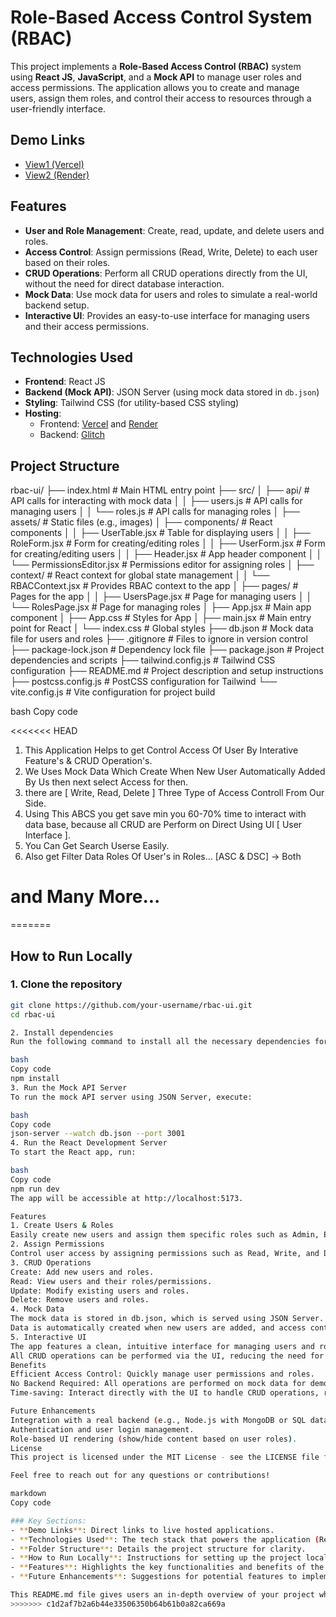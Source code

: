 # Role-Based Access Control System (RBAC)

This project implements a **Role-Based Access Control (RBAC)** system using **React JS**, **JavaScript**, and a **Mock API** to manage user roles and access permissions. The application allows you to create and manage users, assign them roles, and control their access to resources through a user-friendly interface.

## Demo Links

- [View1 (Vercel)](https://rbac-ui-ebon.vercel.app/)
- [View2 (Render)](https://rbac-system-j4yj.onrender.com/)

## Features
- **User and Role Management**: Create, read, update, and delete users and roles.
- **Access Control**: Assign permissions (Read, Write, Delete) to each user based on their roles.
- **CRUD Operations**: Perform all CRUD operations directly from the UI, without the need for direct database interaction.
- **Mock Data**: Use mock data for users and roles to simulate a real-world backend setup.
- **Interactive UI**: Provides an easy-to-use interface for managing users and their access permissions.

## Technologies Used
- **Frontend**: React JS
- **Backend (Mock API)**: JSON Server (using mock data stored in `db.json`)
- **Styling**: Tailwind CSS (for utility-based CSS styling)
- **Hosting**: 
  - Frontend: [Vercel](https://vercel.com/) and [Render](https://render.com/)
  - Backend: [Glitch](https://glitch.com/)
  
## Project Structure

rbac-ui/ ├── index.html # Main HTML entry point ├── src/ │ ├── api/ # API calls for interacting with mock data │ │ ├── users.js # API calls for managing users │ │ └── roles.js # API calls for managing roles │ ├── assets/ # Static files (e.g., images) │ ├── components/ # React components │ │ ├── UserTable.jsx # Table for displaying users │ │ ├── RoleForm.jsx # Form for creating/editing roles │ │ ├── UserForm.jsx # Form for creating/editing users │ │ ├── Header.jsx # App header component │ │ └── PermissionsEditor.jsx # Permissions editor for assigning roles │ ├── context/ # React context for global state management │ │ └── RBACContext.jsx # Provides RBAC context to the app │ ├── pages/ # Pages for the app │ │ ├── UsersPage.jsx # Page for managing users │ │ └── RolesPage.jsx # Page for managing roles │ ├── App.jsx # Main app component │ ├── App.css # Styles for App │ ├── main.jsx # Main entry point for React │ └── index.css # Global styles ├── db.json # Mock data file for users and roles ├── .gitignore # Files to ignore in version control ├── package-lock.json # Dependency lock file ├── package.json # Project dependencies and scripts ├── tailwind.config.js # Tailwind CSS configuration ├── README.md # Project description and setup instructions ├── postcss.config.js # PostCSS configuration for Tailwind └── vite.config.js # Vite configuration for project build

bash
Copy code


<<<<<<< HEAD
1. This Application Helps to get Control Access Of User By Interative Feature's & CRUD Operation's.
2. We Uses Mock Data Which Create When New User Automatically Added By Us then next select Access for then.
3. there are [ Write, Read, Delete ] Three Type of Access Controll From Our Side.
4. Using This ABCS you get save min you 60-70% time to interact with data base, because all CRUD are Perform on Direct Using UI [ User Interface ].
5. You Can Get Search Userse Easily.
6. Also get Filter Data Roles Of User's in Roles... [ASC & DSC] -> Both
# and Many More...
=======
## How to Run Locally

### 1. Clone the repository
```bash
git clone https://github.com/your-username/rbac-ui.git
cd rbac-ui

2. Install dependencies
Run the following command to install all the necessary dependencies for the project:

bash
Copy code
npm install
3. Run the Mock API Server
To run the mock API server using JSON Server, execute:

bash
Copy code
json-server --watch db.json --port 3001
4. Run the React Development Server
To start the React app, run:

bash
Copy code
npm run dev
The app will be accessible at http://localhost:5173.

Features
1. Create Users & Roles
Easily create new users and assign them specific roles such as Admin, Editor, or Viewer.
2. Assign Permissions
Control user access by assigning permissions such as Read, Write, and Delete to each role.
3. CRUD Operations
Create: Add new users and roles.
Read: View users and their roles/permissions.
Update: Modify existing users and roles.
Delete: Remove users and roles.
4. Mock Data
The mock data is stored in db.json, which is served using JSON Server.
Data is automatically created when new users are added, and access controls can be assigned on the fly.
5. Interactive UI
The app features a clean, intuitive interface for managing users and roles.
All CRUD operations can be performed via the UI, reducing the need for backend interaction.
Benefits
Efficient Access Control: Quickly manage user permissions and roles.
No Backend Required: All operations are performed on mock data for demonstration and testing.
Time-saving: Interact directly with the UI to handle CRUD operations, reducing backend overhead.

Future Enhancements
Integration with a real backend (e.g., Node.js with MongoDB or SQL database).
Authentication and user login management.
Role-based UI rendering (show/hide content based on user roles).
License
This project is licensed under the MIT License - see the LICENSE file for details.

Feel free to reach out for any questions or contributions!

markdown
Copy code

### Key Sections:
- **Demo Links**: Direct links to live hosted applications.
- **Technologies Used**: The tech stack that powers the application (React, JSON Server, Tailwind CSS).
- **Folder Structure**: Details the project structure for clarity.
- **How to Run Locally**: Instructions for setting up the project locally.
- **Features**: Highlights the key functionalities and benefits of the app.
- **Future Enhancements**: Suggestions for potential features to implement in future versions.

This README.md file gives users an in-depth overview of your project while maintaining simplicity and clarity,
>>>>>>> c1d2af7b2a6b44e33506350b64b61b0a82ca669a
